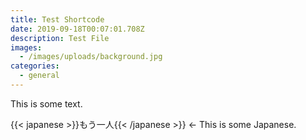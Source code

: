 ```yaml
---
title: Test Shortcode
date: 2019-09-18T00:07:01.708Z
description: Test File
images:
  - /images/uploads/background.jpg
categories:
  - general
---
```

This is some text.

{{< japanese >}}もう一人{{< /japanese >}} <- This is some Japanese.
